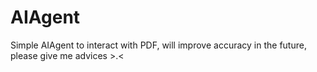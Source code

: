 # AIAgent
Simple AIAgent to interact with PDF, will improve accuracy in the future, please give me advices >.<
